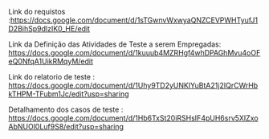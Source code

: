 
Link do requistos :https://docs.google.com/document/d/1sTGwnvWxwyaQNZCEVPWHTyufJ1D2BihSp9dlzIK0_HE/edit                                    



Link da Definição das Atividades de Teste a serem Empregadas: https://docs.google.com/document/d/1kuuub4MZRHgf4whDPAGhMvu4oOFeQ0NfqA1UikRMqyM/edit                                                         



Link do relatorio de teste : https://docs.google.com/document/d/1Uhy9TD2yUNKlYuBtA21j2IQrCWrHbkTHPM-TFubm1Jc/edit?usp=sharing                                                                



Detalhamento dos casos de teste : https://docs.google.com/document/d/1Hb6TxSt20iRSHsIF4pUH6srv5XIZxoAbNUOl0Luf9S8/edit?usp=sharing                                                             


